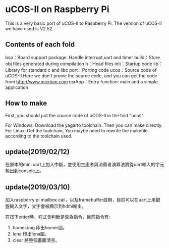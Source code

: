 # uCOS-II on Raspberry Pi

This is a very basic port of uCOS-II to Raspberry Pi. The version of uCOS-II we have used is V2.52.  

## Contents of each fold

bsp：Board support package. Handle interrupt,uart and timer
build：Store obj files generated during compilation
h：Head files
init：Startup code
lib：Library for standard c and libc 
port：Porting code 
ucos：Source code of uCOS-II.Here we don't proive the source code, and you can get the code from http://www.micrium.com
usrApp：Entry function: main and a simple application


## How to make
First, you should put the source code of uCOS-II in the fold "ucos".

For Windows: Download the yagarto toolchain. Then you can make directly.
For Linux: Get the toolchain, You maybe need to rewrite the makefile according to the toolchain used.

## update(2019/02/12)
在原本的mini uart上加入中斷，並使用生產者與消費者演算法將從uart輸入的字元輸出到console上。

## update(2019/03/10)
加入raspberry pi mailbox call，以及framebuffer啟用，目前可以在uart上用鍵盤輸入文字，文字會被顯示到hdmi輸出。

在按下enter時，程式會判斷是否為指令，目前指令有:
1. homer.img
印出homer圖。
2. lena
印出lena圖。
3. clear
將整個畫面清空。

